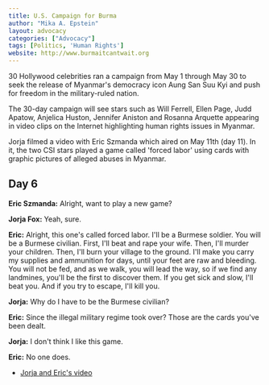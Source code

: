 ```yaml
---
title: U.S. Campaign for Burma
author: "Mika A. Epstein"
layout: advocacy
categories: ["Advocacy"]
tags: [Politics, 'Human Rights']
website: http://www.burmaitcantwait.org
---
```


30 Hollywood celebrities ran a campaign from May 1 through May 30 to seek the release of Myanmar's democracy icon Aung San Suu Kyi and push for freedom in the military-ruled nation.

The 30-day campaign will see stars such as Will Ferrell, Ellen Page, Judd Apatow, Anjelica Huston, Jennifer Aniston and Rosanna Arquette appearing in video clips on the Internet highlighting human rights issues in Myanmar.

Jorja filmed a video with Eric Szmanda which aired on May 11th (day 11). In it, the two CSI stars played a game called 'forced labor' using cards with graphic pictures of alleged abuses in Myanmar.

## Day 6

**Eric Szmanda:** Alright, want to play a new game?

**Jorja Fox:** Yeah, sure.

**Eric:** Alright, this one's called forced labor. I'll be a Burmese soldier. You will be a Burmese civilian. First, I'll beat and rape your wife. Then, I'll murder your children. Then, I'll burn your village to the ground. I'll make you carry my supplies and ammunition for days, until your feet are raw and bleeding. You will not be fed, and as we walk, you will lead the way, so if we find any landmines, you'll be the first to discover them. If you get sick and slow, I'll beat you. And if you try to escape, I'll kill you.

**Jorja:** Why do I have to be the Burmese civilian?

**Eric:** Since the illegal military regime took over? Those are the cards you've been dealt.

**Jorja:** I don't think I like this game.

**Eric:** No one does.

* [Jorja and Eric's video](http://link.brightcove.com/services/link/bcpid1517481413/bclid1527697194/bctid1533001469)